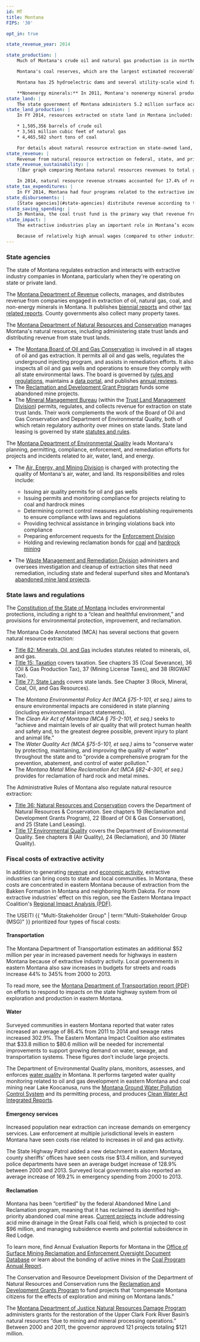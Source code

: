```yaml
---
id: MT
title: Montana
FIPS: '30'

opt_in: true

state_revenue_year: 2014

state_production: |
    Much of Montana's crude oil and natural gas production is in northeastern Montana, in the Williston Basin, which includes the [Bakken formation](https://www.minneapolisfed.org/publications/special-studies/bakken/oil-production) as well as the Baker/Cedar Creek field, which contains the nation’s largest single underground natural gas storage facility. (There are also natural gas wells in south central Montana.)

    Montana's coal reserves, which are the largest estimated recoverable coal reserves in the U.S., are mostly located in the Powder River Basin in southeastern Montana. Five large surface mines provide the bulk of Montana’s coal production, though it also has one sizable underground mine.  

    Montana has 25 hydroelectric dams and several utility-scale wind farms. The Montana Department of Environmental Quality maintains information about [wind power in Montana](http://deq.mt.gov/Energy/EnergizeMT/Renewable/windweb).

    **Nonenergy minerals:** In 2011, Montana's nonenergy mineral production was valued at over $1.4 billion. For details about what minerals are extracted, see the [USGS Minerals Yearbook for Montana](http://minerals.usgs.gov/minerals/pubs/state/mt.html).
state_land: |
    The state government of Montana administers 5.2 million surface acres of land (about 5.6% of the state) and 6.2 million mineral acres. For detailed information about land ownership in each county, the Montana State Library maintains [public and private land ownership maps](https://mslservices.mt.gov/Geographic_Information/Maps/Land_Ownership/Default).
state_land_production: |
    In FY 2014, resources extracted on state land in Montana included:

    * 1,505,356 barrels of crude oil
    * 3,561 million cubic feet of natural gas
    * 4,465,582 short tons of coal

    For details about natural resource extraction on state-owned land, see annual reports produced by the [Mineral Management Bureau](http://dnrc.mt.gov/index/divisions/trust/minerals-management).
state_revenue: |
    Revenue from natural resource extraction on federal, state, and private land is a significant source of revenue for state and local governments in Montana.
state_revenue_sustainability: |
    ![Bar graph comparing Montana natural resources revenues to total general fund revenue from 2011-2014. Over that period, total general fund revenue rose from just above $2 billion in 2011 to over $2.5 billion in 2014. Revenue from natural resources stayed relatively flat at a little more than $0.25 billion each year.](../../img/MT_revenue_sustainability.svg)

    In 2014, natural resource revenue streams accounted for 17.4% of revenue collected by the Montana Department of Revenue. Over the last four years, Montana’s overall revenue has increased while revenue from natural resources has stayed relatively flat; the percentage of revenue from natural resources has decreased from 13.5% of total revenue that went to the state general fund in 2010 to 11.3% in 2014.
state_tax_expenditures: |
    In FY 2014, Montana had four programs related to the extractive industries, which reduced state or local revenue by a total of $60.5 million. Of that total, a tax holiday on new oil production cost Montana $55.9 million in unrealized tax revenue and tax holiday on new natural gas production holiday cost the state $2 million. The Montana Department of Revenue outlines tax expenditures in its [biennial reports](https://revenue.mt.gov/home/publications/biennial_reports).
state_disbursements: |
    [State agencies](#state-agencies) distribute revenue according to the [Montana State Code](http://leg.mt.gov/bills/mca_toc/), which is defined by the legislature. In addition to receiving distributions from the state, counties also collect and distribute revenue from local taxes.
state_saving_spending: |
    In Montana, the coal trust fund is the primary way that revenue from extractive industries is saved for future use. The fund was established by the Montana State Constitution, which also requires that 50% of coal severance tax revenues go to the trust fund. The coal trust fund had an estimated balance of $963 million at the end of FY 2014. Interest from the fund goes to economic development, water, and infrastructure projects. For more information, see the Montana Department of Revenue's [biennial reports](https://revenue.mt.gov/home/publications/biennial_reports).
state_impact: |
    The extractive industries play an important role in Montana’s economy — particularly in eastern Montana, where economic activity in the Bakken oil fields has a strong impact on local economies. To read more about the impact of extractive industries on Montana’s economy, see the [Labor Day Report (PDF)](http://lmi.mt.gov/Portals/135/Publications/LMI-Pubs/Labor%20Market%20Publications/LDR-15.pdf) from the [Montana Department of Labor and Industry](http://dli.mt.gov/).

    Because of relatively high annual wages (compared to other industries), extractive industries contribute a greater percentage of personal income than jobs. In 2014, personal income from extractive industries made up about 4.8% (or $1.2 billion) of all personal income in the state. The average annual wage in Montana in 2014 was $86,496, which represented 4.9% growth from 2013.
---
```


<!-- State governance -->

### State agencies

The state of Montana regulates extraction and interacts with extractive industry companies in Montana, particularly when they're operating on state or private land.

The [Montana Department of Revenue](https://revenue.mt.gov/) collects, manages, and distributes  revenue from companies engaged in extraction of oil, natural gas, coal, and non-energy minerals in Montana. It publishes [biennial reports](https://revenue.mt.gov/home/publications/biennial_reports) and other [tax related reports](https://revenue.mt.gov/home/publications). County governments also collect many property taxes.

The [Montana Department of Natural Resources and Conservation](http://dnrc.mt.gov/) manages Montana's natural resources, including administering state trust lands and distributing revenue from state trust lands.

- The [Montana Board of Oil and Gas Conservation](http://bogc.dnrc.mt.gov/BoardSummaries.asp) is involved in all stages of oil and gas extraction. It permits all oil and gas wells, regulates the underground injecting program, and assists in remediation efforts. It also inspects all oil and gas wells and operations to ensure they comply with all state environmental laws. The board is governed by [rules and regulations](http://bogc.dnrc.mt.gov/rulesregs.asp), maintains a [data portal](http://bogc.dnrc.mt.gov/WebApps/DataMiner/), and publishes [annual reviews](http://bogc.dnrc.mt.gov/annualreviews.asp).
- The [Reclamation and Development Grant Program](http://dnrc.mt.gov/divisions/cardd/resource-development/reclamation-and-development-grants-program) funds some abandoned mine projects.
- The [Mineral Management Bureau](http://dnrc.mt.gov/index/divisions/trust/minerals-management) (within the [Trust Land Management Division](http://dnrc.mt.gov/divisions/trust)) permits, regulates, and collects revenue for extraction on state trust lands. Their work complements the work of the Board of Oil and Gas Conservation and Department of Environmental Quality, both of which retain regulatory authority over mines on state lands. State land leasing is governed by state [statutes and rules](http://www.mtrules.org/gateway/chapterhome.asp?chapter=36.25).

The [Montana Department of Environmental Quality](http://deq.mt.gov/) leads Montana's planning, permitting, compliance, enforcement, and remediation efforts for projects and incidents related to air, water, land, and energy.

- The [Air, Energy, and Mining Division](http://deq.mt.gov/DEQAdmin/AEM) is charged with protecting the quality of Montana's air, water, and land. Its responsibilities and roles include:
  - Issuing air quality permits for oil and gas wells
  - Issuing permits and monitoring compliance for projects relating to coal and hardrock mines
  - Determining correct control measures and establishing requirements to ensure compliance with laws and regulations
  - Providing technical assistance in bringing violations back into compliance
  - Preparing enforcement requests for the [Enforcement Division](http://deq.mt.gov/DEQAdmin/ENF)
  - Holding and reviewing reclamation bonds for [coal](http://deq.mt.gov/Land/CoalUranium) and [hardrock mining](http://deq.mt.gov/Land/hardrock)

- The [Waste Management and Remediation Division](http://deq.mt.gov/DEQAdmin/WMR) administers and oversees investigation and cleanup of extraction sites that need remediation, including state and federal superfund sites and Montana’s [abandoned mine land projects](http://deq.mt.gov/Land/AbandonedMines).

### State laws and regulations

The [Constitution of the State of Montana](http://leg.mt.gov/bills/mca_toc/Constitution.htm) includes environmental protections, including a right to a “clean and healthful environment,” and provisions for environmental protection, improvement, and reclamation.

The Montana Code Annotated (MCA) has several sections that govern natural resource extraction:

+ [Title 82: Minerals, Oil, and Gas](http://leg.mt.gov/bills/mca_toc/82.htm) includes statutes related to minerals, oil, and gas.
+ [Title 15: Taxation](http://leg.mt.gov/bills/mca_toc/15.htm) covers taxation. See chapters 35 (Coal Severance), 36 (Oil & Gas Production Tax), 37 (Mining License Taxes), and 38 (RIGWAT Tax).
+ [Title 77: State Lands](http://leg.mt.gov/bills/mca_toc/77.htm) covers state lands. See Chapter 3 (Rock, Mineral, Coal, Oil, and Gas Resources).
- The _Montana Environmental Policy Act (MCA §75-1-101, et seq.)_ aims to ensure environmental impacts are considered in state planning (including environmental impact statements).
- The _Clean Air Act of Montana (MCA § 75-2-101, et seq.)_ seeks to “achieve and maintain levels of air quality that will protect human health and safety and, to the greatest degree possible, prevent injury to plant and animal life.”
- The _Water Quality Act (MCA §75-5-101, et seq.)_ aims to "conserve water by protecting, maintaining, and improving the quality of water" throughout the state and to "provide a comprehensive program for the prevention, abatement, and control of water pollution."
- The _Montana Metal Mine Reclamation Act (MCA §82-4-301, et seq.)_ provides for reclamation of hard rock and metal mines.

The Administrative Rules of Montana also regulate natural resource extraction:

- [Title 36: Natural Resources and Conservation](http://www.mtrules.org/Gateway/Department.asp?DeptNo=36) covers the Department of Natural Resources & Conservation. See chapters 19 (Reclamation and Development Grants Program), 22 (Board of Oil & Gas Conservation), and 25 (State Land Leasing).
- [Title 17 Environmental Quality](http://www.mtrules.org/Gateway/Department.asp?DeptNo=17) covers the Department of Environmental Quality. See chapters 8 (Air Quality), 24 (Reclamation), and 30 (Water Quality).

### Fiscal costs of extractive activity

In addition to generating [revenue](#revenue) and [economic activity](#economic-impact), extractive industries can bring costs to state and local communities. In Montana, these costs are concentrated in eastern Montana because of extraction from the Bakken Formation in Montana and neighboring North Dakota. For more extractive industries' effect on this region, see the Eastern Montana Impact Coalition's [Regional Impact Analysis (PDF)](http://static1.squarespace.com/static/529fb9b4e4b0edf62d295374/t/55e9eb5be4b098674aefb5fe/1441393499939/Abbreviated+EMIC+Regional+Impact+Analysis+2015.pdf).

The USEITI {{ "Multi-Stakeholder Group" | term:"Multi-Stakeholder Group (MSG)" }} prioritized four types of fiscal costs:

#### Transportation

The Montana Department of Transportation estimates an additional $52 million per year in increased pavement needs for highways in eastern Montana because of extractive industry activity. Local governments in eastern Montana also saw increases in budgets for streets and roads increase 44% to 345% from 2000 to 2013.

To read more, see the [Montana Department of Transportation report (PDF)](http://www.mdt.mt.gov/other/webdata/external/research/docs/research_proj/oil_boom/summary_mdt_efforts.pdf) on efforts to respond to impacts on the state highway system from oil exploration and production in eastern Montana.

#### Water

Surveyed communities in eastern Montana reported that water rates increased an average of 86.4% from 2011 to 2014 and sewage rates increased 302.9%. The Eastern Montana Impact Coalition also estimates that $33.8 million to $80.6 million will be needed for incremental improvements to support growing demand on water, sewage, and transportation systems. These figures don’t include large projects.

The Department of Environmental Quality plans, monitors, assesses, and enforces [water quality](http://deq.mt.gov/Water) in Montana. It performs targeted water quality monitoring related to oil and gas development in eastern Montana and coal mining near Lake Koocanusa, runs the [Montana Ground Water Pollution Control System](http://deq.mt.gov/Water/WQINFO/mgwpcs) and its permitting process, and produces [Clean Water Act Integrated Reports](http://deq.mt.gov/Water/WQPB/cwaic/reports).

#### Emergency services

Increased population near extraction can increase demands on emergency services. Law enforcement at multiple jurisdictional levels in eastern Montana have seen costs rise related to increases in oil and gas activity.

The State Highway Patrol added a new detachment in eastern Montana, county sheriffs' offices have seen costs rise $13.4 million, and surveyed police departments have seen an average budget increase of 128.9% between 2000 and 2013. Surveyed local governments also reported an average increase of 169.2% in emergency spending from 2000 to 2013.

#### Reclamation

Montana has been “certified” by the federal Abandoned Mine Land Reclamation program, meaning that it has reclaimed its identified high-priority abandoned coal mine areas. [Current projects](http://deq.mt.gov/Land/AbandonedMines/CurrentProjects) include addressing acid mine drainage in the Great Falls coal field, which is projected to cost $96 million, and managing subsidence events and potential subsidence in Red Lodge.

To learn more, find Annual Evaluation Reports for Montana in the [Office of Surface Mining Reclamation and Enforcement Oversight Document Database](http://odocs.osmre.gov/) or learn about the bonding of active mines in the [Coal Program Annual Report](http://deq.mt.gov/Land/CoalUranium/annualreports).

The Conservation and Resource Development Division of the Department of Natural Resources and Conservation runs the [Reclamation and Development Grants Program](http://dnrc.mt.gov/divisions/cardd/resource-development/reclamation-and-development-grants-program) to fund projects that “compensate Montana citizens for the effects of exploration and mining on Montana lands.”

The [Montana Department of Justice Natural Resources Damage Program](https://dojmt.gov/lands/) administers grants for the restoration of the Upper Clark Fork River Basin’s natural resources “due to mining and mineral processing operations.” Between 2000 and 2011, the governor approved 121 projects totaling $121 million.

